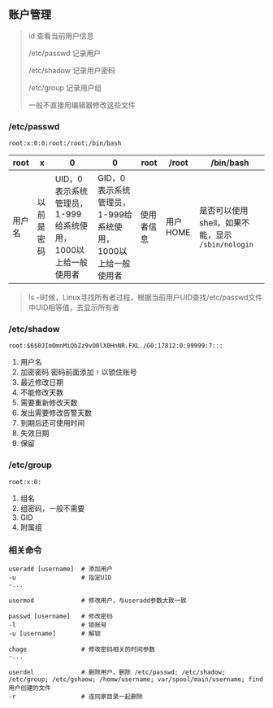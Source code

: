 ## 账户管理

> id 查看当前用户信息
>
> /etc/passwd 		记录用户
>
> /etc/shadow  	记录用户密码
>
> /etc/group     	记录用户组
>
> 一般不直接用编辑器修改这些文件

### /etc/passwd

`root:x:0:0:root:/root:/bin/bash`

| root   | x          | 0                                                           | 0                                                           | root       | /root    | /bin/bash                                         |
| ------ | ---------- | ----------------------------------------------------------- | ----------------------------------------------------------- | ---------- | -------- | ------------------------------------------------- |
| 用户名 | 以前是密码 | UID，0表示系统管理员，1-999给系统使用，1000以上给一般使用者 | GID，0表示系统管理员，1-999给系统使用，1000以上给一般使用者 | 使用者信息 | 用户HOME | 是否可以使用shell，如果不能，显示 `/sbin/nologin` |

> ls -l时候，Linux寻找所有者过程，根据当前用户UID查找/etc/passwd文件中UID相等值，去显示所有者

### /etc/shadow

`root:$6$0JImOmnMiQbZz9vO0lX0HnNR.FXL./G0:17812:0:99999:7:::`

1. 用户名
2. 加密密码 密码前面添加 `!` 以锁住账号
3. 最近修改日期
4. 不能修改天数
5. 需要重新修改天数
6. 发出需要修改告警天数
7. 到期后还可使用时间
8. 失效日期
9. 保留

### /etc/group

`root:x:0:`

1. 组名
2. 组密码，一般不需要
3. GID
4. 附属组

### 相关命令

```shell
useradd	[username]	# 添加用户
-u  				# 指定UID
-...

usermod 			# 修改用户，与useradd参数大致一致

passwd [username]	# 修改密码
-l					# 锁账号
-u [username]		# 解锁

chage				# 修改密码相关的时间参数
-...

userdel				# 删除用户，删除 /etc/passwd; /etc/shadow; /etc/group; /etc/gshaow; /homw/username; var/spool/main/username; find用户创建的文件
-r					# 连同家目录一起删除
```





